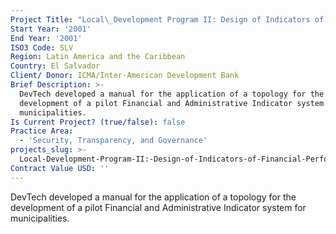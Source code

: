 ```yaml
---
Project Title: "Local\_Development Program II: Design of Indicators of Financial Performance and Classification of Municipalities"
Start Year: '2001'
End Year: '2001'
ISO3 Code: SLV
Region: Latin America and the Caribbean
Country: El Salvador
Client/ Donor: ICMA/Inter-American Development Bank
Brief Description: >-
  DevTech developed a manual for the application of a topology for the
  development of a pilot Financial and Administrative Indicator system for
  municipalities.
Is Current Project? (true/false): false
Practice Area:
  - 'Security, Transparency, and Governance'
projects_slug: >-
  Local-Development-Program-II:-Design-of-Indicators-of-Financial-Performance-and-Classification-of-Municipalities
Contract Value USD: ''
---
```

DevTech developed a manual for the application of a topology for the development of a pilot Financial and Administrative Indicator system for municipalities.